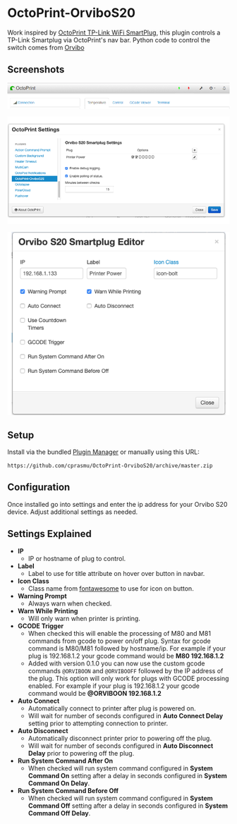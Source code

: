 # OctoPrint-OrviboS20

Work inspired by [OctoPrint TP-Link WiFi SmartPlug](https://github.com/jneilliii/OctoPrint-TPLinkSmartplug), this plugin controls a TP-Link Smartplug via OctoPrint's nav bar.
Python code to control the switch comes from [Orvibo](https://github.com/cherezov/orvibo)

##  Screenshots
![screenshot](screenshot.png)

![screenshot](settings.png)

![screenshot](plugeditor.png)

## Setup

Install via the bundled [Plugin Manager](https://github.com/foosel/OctoPrint/wiki/Plugin:-Plugin-Manager)
or manually using this URL:

    https://github.com/cprasmu/OctoPrint-OrviboS20/archive/master.zip


## Configuration

Once installed go into settings and enter the ip address for your Orvibo S20 device. Adjust additional settings as needed.

## Settings Explained
- **IP**
  - IP or hostname of plug to control.
- **Label**
  - Label to use for title attribute on hover over button in navbar.
- **Icon Class**
  - Class name from [fontawesome](http://fontawesome.io/3.2.1/cheatsheet/) to use for icon on button.
- **Warning Prompt**
  - Always warn when checked.
- **Warn While Printing**
  - Will only warn when printer is printing.
- **GCODE Trigger**
  - When checked this will enable the processing of M80 and M81 commands from gcode to power on/off plug.  Syntax for gcode command is M80/M81 followed by hostname/ip.  For example if your plug is 192.168.1.2 your gcode command would be **M80 192.168.1.2**
  - Added with version 0.1.0 you can now use the custom gcode commands `@ORVIBOON` and `@ORVIBOOFF` followed by the IP address of the plug.  This option will only work for plugs with GCODE processing enabled.  For example if your plug is 192.168.1.2 your gcode command would be **@ORVIBOON 192.168.1.2**
- **Auto Connect**
  - Automatically connect to printer after plug is powered on.
  - Will wait for number of seconds configured in **Auto Connect Delay** setting prior to attempting connection to printer.
- **Auto Disconnect**
  - Automatically disconnect printer prior to powering off the plug.
  - Will wait for number of seconds configured in **Auto Disconnect Delay** prior to powering off the plug.
- **Run System Command After On**
  - When checked will run system command configured in **System Command On** setting after a delay in seconds configured in **System Command On Delay**.
- **Run System Command Before Off**
  - When checked will run system command configured in **System Command Off** setting after a delay in seconds configured in **System Command Off Delay**.


